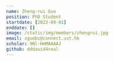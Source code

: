 ```yaml
---
name: Zheng-rui Guo
position: PhD Student
startdate: [2022-09-01]
enddate: []
image: /static/img/members/zhengrui.jpg
email: zguobc@connect.ust.hk
scholar: 9Nl-HmMAAAAJ
github: dddavid4real
---
```

